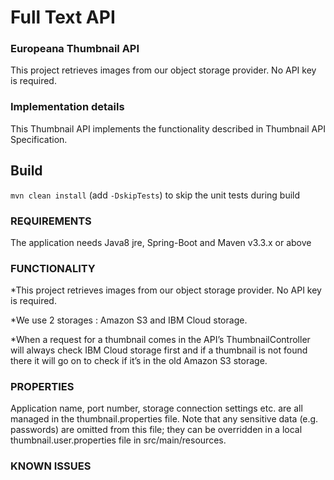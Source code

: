 # Full Text API
### Europeana Thumbnail API 

This project retrieves images from our object storage provider. No API key is required. 

### Implementation details ###

This Thumbnail API implements the functionality described in Thumbnail API Specification.

## Build
``mvn clean install`` (add ``-DskipTests``) to skip the unit tests during build

### REQUIREMENTS
The application needs Java8 jre, Spring-Boot and Maven v3.3.x or above

### FUNCTIONALITY
*This project retrieves images from our object storage provider. No API key is required. 

*We use 2 storages : Amazon S3 and IBM Cloud storage. 

*When a request for a thumbnail comes in the API’s ThumbnailController will always check IBM Cloud 
storage first and if a thumbnail is not found there it will go on to check if it’s in the old Amazon S3 storage.


### PROPERTIES
Application name, port number, storage connection settings etc. are 
all managed in the thumbnail.properties file.
Note that any sensitive data (e.g. passwords) are omitted from this file; they can be overridden in a local 
thumbnail.user.properties file in src/main/resources.

### KNOWN ISSUES

